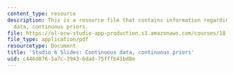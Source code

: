 ```yaml
---
content_type: resource
description: This is a resource file that contains information regarding continuous
  data, continuous priors.
file: https://ol-ocw-studio-app-production.s3.amazonaws.com/courses/18-05-introduction-to-probability-and-statistics-spring-2014/c446d0765a7c39436dad75fffb41bd8e_MIT18_05S14_studio6_slides.pdf
file_type: application/pdf
resourcetype: Document
title: 'Studio 6 Slides: Continuous data, continuous priors'
uid: c446d076-5a7c-3943-6dad-75fffb41bd8e
---
```


